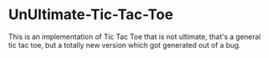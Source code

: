 # UnUltimate-Tic-Tac-Toe
This is an implementation of Tic Tac Toe that is not ultimate, that's a general tic tac toe, but a totally new version which got generated out of a bug. 
